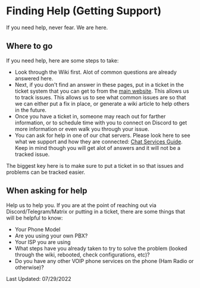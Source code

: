 # Finding Help (Getting Support)

If you need help, never fear. We are here.

## Where to go

If you need help, here are some steps to take:

* Look through the Wiki first. Alot of common questions are already answered here.
* Next, if you don't find an answer in these pages, put in a ticket in the ticket system that you can get to from the [main website](https://hamsoverip.com). This allows us to track issues. This allows us to see what common issues are so that we can either put a fix in place, or generate a wiki article to help others in the future.
* Once you have a ticket in, someone may reach out for farther information, or to schedule time with you to connect on Discord to get more information or even walk you through your issue.
* You can ask for help in one of our chat servers. Please look here to see what we support and how they are connected: [Chat Services Guide](./chat-services.md). Keep in mind though you will get alot of answers and it will not be a tracked issue.

The biggest key here is to make sure to put a ticket in so that issues and problems can be tracked easier.

## When asking for help

Help us to help you. If you are at the point of reaching out via Discord/Telegram/Matrix or putting in a ticket, there are some things that will be helpful to know:

* Your Phone Model
* Are you using your own PBX?
* Your ISP you are using
* What steps have you already taken to try to solve the problem (looked through the wiki, rebooted, check configurations, etc)?
* Do you have any other VOIP phone services on the phone (Ham Radio or otherwise)?

Last Updated: 07/29/2022
